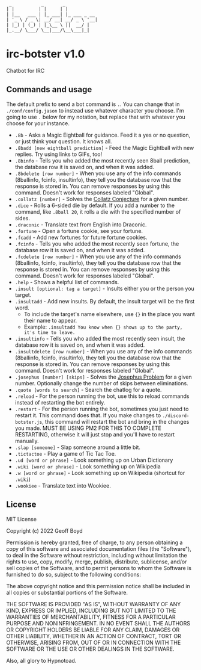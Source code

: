 ```
 _           _       _             
| |         | |     | |           
| |__   ___ | |_ ___| |_ ___ _ __
| '_ \ / _ \| __/ __| __/ _ \ '__|
| |_) | (_) | |_\__ \ ||  __/ |   
|_.__/ \___/ \__|___/\__\___|_|   

```                                
# irc-botster v1.0
Chatbot for IRC

## Commands and usage
The default prefix to send a bot command is `.`. You can change that in `./conf/config.jason` to instead use whatever character you choose. I'm going to use `.` below for my notation, but replace that with whatever you choose for your instance.
- `.8b` - Asks a Magic Eightball for guidance. Feed it a yes or no question, or just think your question. It knows all.
- `.8badd [new eightball prediction]` - Feed the Magic Eightball with new replies. Try using links to GIFs, too!
- `.8binfo` - Tells you who added the most recently seen 8ball prediction, the database row it is saved on, and when it was added.
- `.8bdelete [row number]` - When you use any of the info commands (8ballinfo, fcinfo, insultinfo), they tell you the database row that the response is stored in. You can remove responses by using this command. Doesn't work for responses labeled "Global".
- `.collatz [number]` - Solves the [Collatz Conjecture](https://en.wikipedia.org/wiki/Collatz_conjecture) for a given number.
- `.dice` - Rolls a 6-sided die by default. If you add a number to the command, like `.8ball 20`, it rolls a die with the specified number of sides.
- `.draconic` - Translate text from English into Draconic.
- `.fortune` - Open a fortune cookie, see your fortune.
- `.fcadd` - Add new fortunes for future fortune cookies.
- `.fcinfo` - Tells you who added the most recently seen fortune, the database row it is saved on, and when it was added.
- `.fcdelete [row number]` - When you use any of the info commands (8ballinfo, fcinfo, insultinfo), they tell you the database row that the response is stored in. You can remove responses by using this command. Doesn't work for responses labeled "Global".
- `.help` - Shows a helpful list of commands.
- `.insult [optional: tag a target]` - Insults either you or the person you target.
- `.insultadd` - Add new insults. By default, the insult target will be the first word.
  - To include the target's name elsewhere, use `{}` in the place you want their name to appear.
  - Example: `.insultadd You know when {} shows up to the party, it's time to leave.`
- `.insultinfo` - Tells you who added the most recently seen insult, the database row it is saved on, and when it was added.
- `.insultdelete [row number]` - When you use any of the info commands (8ballinfo, fcinfo, insultinfo), they tell you the database row that the response is stored in. You can remove responses by using this command. Doesn't work for responses labeled "Global".
- `.josephus [number] [skips]` - Solves the [Josephus Problem](https://en.wikipedia.org/wiki/Josephus_problem) for a given number. Optionally change the number of skips between eliminations.
- `.quote [words to search]` - Search the chatlog for a quote.
- `.reload` - For the person running the bot, use this to reload commands instead of restarting the bot entirely.
- `.restart` - For the person running the bot, sometimes you just need to restart it. This command does that. If you make changes to `./discord-botster.js`, this command will restart the bot and bring in the changes you made. MUST BE USING PM2 FOR THIS TO COMPLETE RESTARTING, otherwise it will just stop and you'll have to restart manually.
- `.slap [someone]` - Slap someone around a little bit.
- `.tictactoe` - Play a game of Tic Tac Toe.
- `.ud [word or phrase]` - Look something up on Urban Dictionary
- `.wiki [word or phrase]` - Look something up on Wikipedia
- `.w [word or phrase]` - Look something up on Wikipedia (shortcut for `.wiki`)
- `.wookiee` - Translate text into Wookiee.

## License

MIT License

Copyright (c) 2022 Geoff Boyd

Permission is hereby granted, free of charge, to any person obtaining a copy
of this software and associated documentation files (the "Software"), to deal
in the Software without restriction, including without limitation the rights
to use, copy, modify, merge, publish, distribute, sublicense, and/or sell
copies of the Software, and to permit persons to whom the Software is
furnished to do so, subject to the following conditions:

The above copyright notice and this permission notice shall be included in all
copies or substantial portions of the Software.

THE SOFTWARE IS PROVIDED "AS IS", WITHOUT WARRANTY OF ANY KIND, EXPRESS OR
IMPLIED, INCLUDING BUT NOT LIMITED TO THE WARRANTIES OF MERCHANTABILITY,
FITNESS FOR A PARTICULAR PURPOSE AND NONINFRINGEMENT. IN NO EVENT SHALL THE
AUTHORS OR COPYRIGHT HOLDERS BE LIABLE FOR ANY CLAIM, DAMAGES OR OTHER
LIABILITY, WHETHER IN AN ACTION OF CONTRACT, TORT OR OTHERWISE, ARISING FROM,
OUT OF OR IN CONNECTION WITH THE SOFTWARE OR THE USE OR OTHER DEALINGS IN THE
SOFTWARE.

Also, all glory to Hypnotoad.

